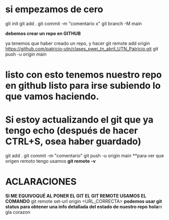 # si empezamos de cero
git init
git add .
git commit -m "comentario x"
git branch -M main

**debemos crear un repo en GITHUB**

ya tenemos que haber creado un repo, y hacer
git remote add origin https://github.com/patricio-utn/clases_pwei_tn_abril_UTN_Patricio.git
git push -u origin main
# listo con esto tenemos nuestro repo en github listo para irse subiendo lo que vamos haciendo.

# Si estoy actualizando el git que ya tengo echo (después de hacer CTRL+S, osea haber guardado)
git add .
git commit -m "comentario"
git push -u origin main
**para ver que origen remoto tengo usamos **git remote -v**

# ACLARACIONES
**SI ME EQUIVOQUÉ AL PONER EL GIT EL GIT REMOTE USAMOS EL COMANDO**
git remote set-url origin <URL_CORRECTA>
**podemos usar git status para obtener una info detallada del estado de nuestro repo**
**hola**m
gla corazon
